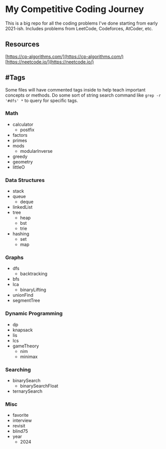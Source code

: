 # My Competitive Coding Journey

This is a big repo for all the coding problems I've done starting from early 2021-ish. Includes problems from LeetCode, Codeforces, AtCoder, etc. 

## Resources

[https://cp-algorithms.com/](https://cp-algorithms.com/)  
[https://neetcode.io/](https://neetcode.io/)

## \#Tags

Some files will have commented tags inside to help teach important concepts or methods. Do some sort of string search command like `grep -r '#dfs' *` to query for specific tags.

### Math
- calculator
    - postfix
- factors
- primes
- mods
    - modularInverse
- greedy
- geometry
- littleO

### Data Structures
- stack
- queue
    - deque
- linkedList
- tree
    - heap
    - bst
    - trie
- hashing
    - set
    - map

### Graphs
- dfs
    - backtracking
- bfs
- lca
    - binaryLifting
- unionFind
- segmentTree

### Dynamic Programming
- dp
- knapsack
- lis
- lcs
- gameTheory
    - nim
    - minimax

### Searching
- binarySearch
    - binarySearchFloat
- ternarySearch

### Misc
- favorite
- interview
- revisit
- blind75
- year
    - 2024
